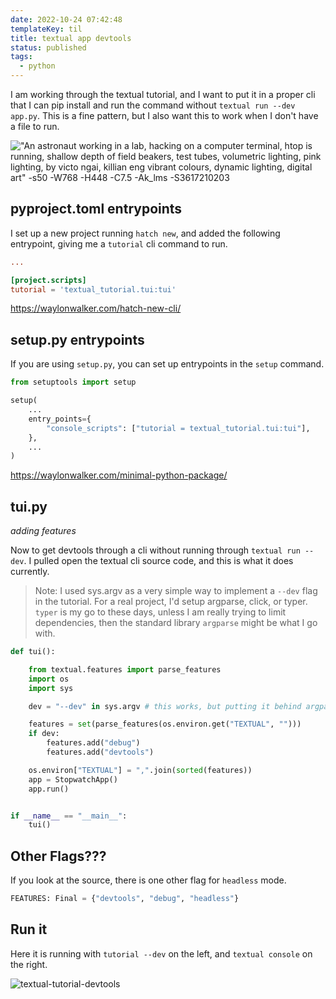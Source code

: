 ```yaml
---
date: 2022-10-24 07:42:48
templateKey: til
title: textual app devtools
status: published
tags:
  - python
---
```


I am working through the textual tutorial, and I want to put it in a proper cli
that I can pip install and run the command without `textual run --dev app.py`.
This is a fine pattern, but I also want this to work when I don't have a file
to run.

!["An astronaut working in a lab, hacking on a computer terminal, htop is running, shallow depth of field beakers, test tubes, volumetric lighting, pink lighting, by victo ngai, killian eng vibrant colours, dynamic lighting, digital art" -s50 -W768 -H448 -C7.5 -Ak_lms -S3617210203](https://stable-diffusion.waylonwalker.com/000221.3617210203.webp)

## pyproject.toml entrypoints

I set up a new project running `hatch new`, and added the following entrypoint,
giving me a `tutorial` cli command to run.

```toml
...

[project.scripts]
tutorial = 'textual_tutorial.tui:tui'
```

<https://waylonwalker.com/hatch-new-cli/>

## setup.py entrypoints

If you are using `setup.py`, you can set up entrypoints in the `setup` command.

```python
from setuptools import setup

setup(
    ...
    entry_points={
        "console_scripts": ["tutorial = textual_tutorial.tui:tui"],
    },
    ...
)
```

<https://waylonwalker.com/minimal-python-package/>

## tui.py

_adding features_

Now to get devtools through a cli without running through `textual run --dev`.
I pulled open the textual cli source code, and this is what it does currently.

> Note: I used sys.argv as a very simple way to implement a `--dev` flag in the
> tutorial. For a real project, I'd setup argparse, click, or typer. `typer`
> is my go to these days, unless I am really trying to limit dependencies, then
> the standard library `argparse` might be what I go with.

```python
def tui():

    from textual.features import parse_features
    import os
    import sys

    dev = "--dev" in sys.argv # this works, but putting it behind argparse, click, or typer would be much better

    features = set(parse_features(os.environ.get("TEXTUAL", "")))
    if dev:
        features.add("debug")
        features.add("devtools")

    os.environ["TEXTUAL"] = ",".join(sorted(features))
    app = StopwatchApp()
    app.run()


if __name__ == "__main__":
    tui()
```

## Other Flags???

If you look at the source, there is one other flag for `headless` mode.

```python
FEATURES: Final = {"devtools", "debug", "headless"}
```

## Run it

Here it is running with `tutorial --dev` on the left, and `textual console` on the right.

![textual-tutorial-devtools](https://screenshots.waylonwalker.com/textual-tutorial-devtools.webp)
